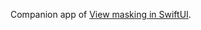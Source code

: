Companion app of [View masking in SwiftUI][fs].

[fs]: https://fivestars.blog/articles/swiftui-masking/
